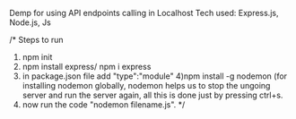 Demp for using API endpoints calling in Localhost
Tech used: Express.js, Node.js, Js

/*
Steps to run
1) npm init
2) npm install express/ npm i express
3) in package.json file add "type":"module"
4)npm install -g nodemon (for installing nodemon globally, nodemon helps us to stop the ungoing server and run the server again, all this is done just by pressing ctrl+s.
5) now run the code "nodemon filename.js".
   */
